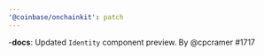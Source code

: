 ```yaml
---
'@coinbase/onchainkit': patch
---
```


-**docs**: Updated `Identity` component preview. By @cpcramer #1717
